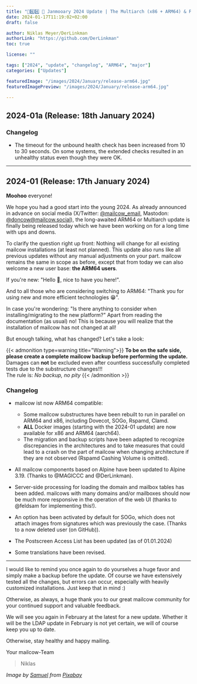 ```yaml
---
title: "🦾6️⃣4️⃣ 🐄 Janmooary 2024 Update | The Multiarch (x86 + ARM64) & Performance Update"
date: 2024-01-17T11:19:02+02:00
draft: false

author: Niklas Meyer/DerLinkman
authorLink: "https://github.com/DerLinkman"
toc: true

license: ""

tags: ["2024", "update", "changelog", "ARM64", "major"]
categories: ["Updates"]

featuredImage: "/images/2024/January/release-arm64.jpg"
featuredImagePreview: "/images/2024/January/release-arm64.jpg"

---
```


## 2024-01a (Release: 18th January 2024)

### Changelog

+ The timeout for the unbound health check has been increased from 10 to 30 seconds. On some systems, the extended checks resulted in an unhealthy status even though they were OK.

---

## 2024-01 (Release: 17th January 2024)

**Moohoo** everyone!

We hope you had a good start into the young 2024. As already announced in advance on social media (X/Twitter: [@mailcow_email](https://x.com/mailcow_email), Mastodon: [@doncow@mailcow.social](https://mailcow.social/@doncow)), the long-awaited ARM64 or Multiarch update is finally being released today which we have been working on for a long time with ups and downs.

<!--more-->

To clarify the question right up front: Nothing will change for all existing mailcow installations (at least not planned). This update also runs like all previous updates without any manual adjustments on your part. mailcow remains the same in scope as before, except that from today we can also welcome a new user base: **the ARM64 users**.

If you're new: "Hello 👋, nice to have you here!".

And to all those who are considering switching to ARM64: "Thank you for using new and more efficient technologies 😁".

In case you're wondering: "Is there anything to consider when installing/migrating to the new platform?" Apart from reading the documentation (as usual) no! This is because you will realize that the installation of mailcow has not changed at all!

But enough talking, what has changed? Let's take a look:

{{< admonition type=warning title="Warning">}}
**To be on the safe side, please create a complete mailcow backup before performing the update.** <br>
Damages can **not** be excluded even after countless successfully completed tests due to the substructure changes!!! <br>
The rule is: *No backup, no pity*
{{< /admonition >}}

### Changelog

- mailcow ist now ARM64 compatible:
    - Some mailcow substructures have been rebuilt to run in parallel on ARM64 and x86, including Dovecot, SOGo, Rspamd, Clamd.
    - **ALL** Docker images (starting with the 2024-01 update) are now available for x86 and ARM64 (aarch64).
    - The migration and backup scripts have been adapted to recognize discrepancies in the architectures and to take measures that could lead to a crash on the part of mailcow when changing architecture if they are not observed (Rspamd Cashing Volume is omitted).

- All mailcow components based on Alpine have been updated to Alpine 3.19. (Thanks to @MAGICCC and @DerLinkman).

- Server-side processing for loading the domain and mailbox tables has been added. mailcows with many domains and/or mailboxes should now be much more responsive in the operation of the web UI (thanks to @feldsam for implementing this!).

- An option has been activated by default for SOGo, which does not attach images from signatures which was previously the case. (Thanks to a now deleted user (on GitHub)).

- The Postscreen Access List has been updated (as of 01.01.2024)

- Some translations have been revised.

---

I would like to remind you once again to do yourselves a huge favor and simply make a backup before the update. Of course we have extensively tested all the changes, but errors can occur, especially with heavily customized installations. Just keep that in mind :)

Otherwise, as always, a huge thank you to our great mailcow community for your continued support and valuable feedback.

We will see you again in February at the latest for a new update. Whether it will be the LDAP update in February is not yet certain, we will of course keep you up to date.

Otherwise, stay healthy and happy mailing.

Your mailcow-Team
> Niklas

*Image by <a href="https://pixabay.com/de/users/bbaaer-1679131/?utm_source=link-attribution&utm_medium=referral&utm_campaign=image&utm_content=1799310">Samuel</a> from <a href="https://pixabay.com/de//?utm_source=link-attribution&utm_medium=referral&utm_campaign=image&utm_content=1799310">Pixabay</a>*